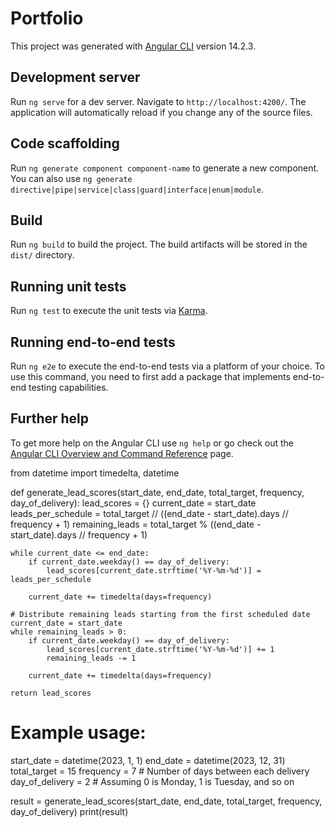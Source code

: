 # Portfolio

This project was generated with [Angular CLI](https://github.com/angular/angular-cli) version 14.2.3.

## Development server

Run `ng serve` for a dev server. Navigate to `http://localhost:4200/`. The application will automatically reload if you change any of the source files.

## Code scaffolding

Run `ng generate component component-name` to generate a new component. You can also use `ng generate directive|pipe|service|class|guard|interface|enum|module`.

## Build

Run `ng build` to build the project. The build artifacts will be stored in the `dist/` directory.

## Running unit tests

Run `ng test` to execute the unit tests via [Karma](https://karma-runner.github.io).

## Running end-to-end tests

Run `ng e2e` to execute the end-to-end tests via a platform of your choice. To use this command, you need to first add a package that implements end-to-end testing capabilities.

## Further help

To get more help on the Angular CLI use `ng help` or go check out the [Angular CLI Overview and Command Reference](https://angular.io/cli) page.



from datetime import timedelta, datetime

def generate_lead_scores(start_date, end_date, total_target, frequency, day_of_delivery):
    lead_scores = {}
    current_date = start_date
    leads_per_schedule = total_target // ((end_date - start_date).days // frequency + 1)
    remaining_leads = total_target % ((end_date - start_date).days // frequency + 1)

    while current_date <= end_date:
        if current_date.weekday() == day_of_delivery:
            lead_scores[current_date.strftime('%Y-%m-%d')] = leads_per_schedule

        current_date += timedelta(days=frequency)

    # Distribute remaining leads starting from the first scheduled date
    current_date = start_date
    while remaining_leads > 0:
        if current_date.weekday() == day_of_delivery:
            lead_scores[current_date.strftime('%Y-%m-%d')] += 1
            remaining_leads -= 1

        current_date += timedelta(days=frequency)

    return lead_scores

# Example usage:
start_date = datetime(2023, 1, 1)
end_date = datetime(2023, 12, 31)
total_target = 15
frequency = 7  # Number of days between each delivery
day_of_delivery = 2  # Assuming 0 is Monday, 1 is Tuesday, and so on

result = generate_lead_scores(start_date, end_date, total_target, frequency, day_of_delivery)
print(result)

